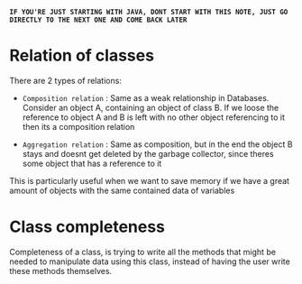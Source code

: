 **`IF YOU'RE JUST STARTING WITH JAVA, DONT START WITH THIS NOTE, JUST GO DIRECTLY TO THE NEXT ONE AND COME BACK LATER`**
# Relation of classes
There are 2 types of relations:
- `Composition relation` : 
	Same as a weak relationship in Databases. Consider an object A, containing an object of class B. If we loose the reference to object A and B is left with no other object referencing to it then its a composition relation
			
- `Aggregation relation` : Same as composition, but in the end  the object B stays and doesnt get deleted by the garbage collector, since theres some object that has a reference to it

This is particularly useful when we want to save memory if we have a  great amount of objects with the same contained data of variables

# Class completeness 
Completeness of a class, is trying to write all the methods that might be needed to manipulate data using this class, instead of having the user write these methods themselves.